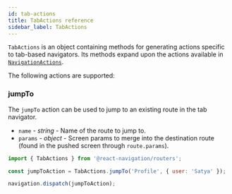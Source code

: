 ```yaml
---
id: tab-actions
title: TabActions reference
sidebar_label: TabActions
---
```


`TabActions` is an object containing methods for generating actions specific to tab-based navigators. Its methods expand upon the actions available in [`NavigationActions`](navigation-actions.html).

The following actions are supported:

### jumpTo

The `jumpTo` action can be used to jump to an existing route in the tab navigator.

- `name` - _string_ - Name of the route to jump to.
- `params` - _object_ - Screen params to merge into the destination route (found in the pushed screen through `route.params`).

<samp id="tab-actions">

```js
import { TabActions } from '@react-navigation/routers';

const jumpToAction = TabActions.jumpTo('Profile', { user: 'Satya' });

navigation.dispatch(jumpToAction);
```
